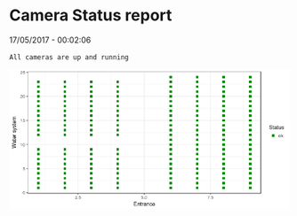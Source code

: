 Camera Status report
================
17/05/2017 - 00:02:06

    All cameras are up and running

![](camreport_files/figure-markdown_github/unnamed-chunk-2-1.png)

